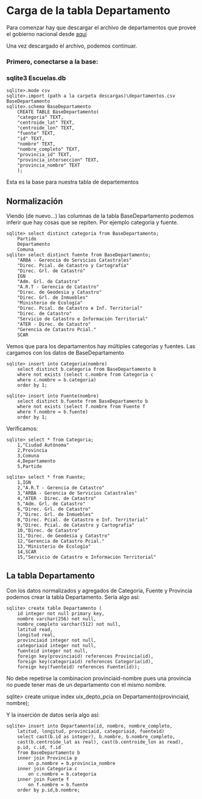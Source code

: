 # Carga de la tabla Departamento

Para comenzar hay que descargar el archivo de departamentos que 
proveé el gobierno nacional desde [aquí](https://infra.datos.gob.ar/catalog/modernizacion/dataset/7/distribution/7.8/download/departamentos.csv)

Una vez descargado el archivo, podemos continuar.

### Primero, conectarse a la base:

### sqlite3 Escuelas.db
```
sqlite>.mode csv
sqlite>.import (path a la carpeta descargas)\departamentos.csv BaseDepartamento
sqlite>.schema BaseDepartamento
    CREATE TABLE BaseDepartamento(
    "categoria" TEXT,
    "centroide_lat" TEXT,
    "centroide_lon" TEXT,
    "fuente" TEXT,
    "id" TEXT,
    "nombre" TEXT,
    "nombre_completo" TEXT,
    "provincia_id" TEXT,
    "provincia_interseccion" TEXT,
    "provincia_nombre" TEXT
    );
```
Esta es la base para nuestra tabla de departementos

## Normalización

Viendo (de nuevo...) las columnas de la tabla BaseDepartamento podemos inferir que hay cosas que se repiten. Por ejemplo categoria y fuente.
```
sqlite> select distinct categoria from BaseDepartamento;
    Partido
    Departamento
    Comuna
sqlite> select distinct fuente from BaseDepartamento;
    "ARBA - Gerencia de Servicios Catastrales"
    "Direc. Pcial. de Catastro y Cartografía"
    "Direc. Grl. de Catastro"
    IGN
    "Adm. Grl. de Catastro"
    "A.R.T - Gerencia de Catastro"
    "Direc. de Geodesia y Catastro"
    "Direc. Grl. de Inmuebles"
    "Ministerio de Ecología"
    "Direc. Pcial. de Catastro e Inf. Territorial"
    "Direc. de Catastro"
    "Servicio de Catastro e Información Territorial"
    "ATER - Direc. de Catastro"
    "Gerencia de Catastro Pcial."
    SCAR
```
Vemos que para los departamentos hay múltiples categorías y fuentes.
Las cargamos con los datos de BaseDepartamento
```
sqlite> insert into Categoria(nombre) 
    select distinct b.categoria from BaseDepartamento b
    where not exists (select c.nombre from Categoria c
    where c.nombre = b.categoria)
    order by 1;

sqlite> insert into Fuente(nombre) 
    select distinct b.fuente from BaseDepartamento b
    where not exists (select f.nombre from Fuente f
    where f.nombre = b.fuente)
    order by 1;
```
Verificamos:
```
sqlite> select * from Categoria;
    1,"Ciudad Autónoma"
    2,Provincia
    3,Comuna
    4,Departamento
    5,Partido

sqlite> select * from Fuente;
    1,IGN
    2,"A.R.T - Gerencia de Catastro"
    3,"ARBA - Gerencia de Servicios Catastrales"
    4,"ATER - Direc. de Catastro"
    5,"Adm. Grl. de Catastro"
    6,"Direc. Grl. de Catastro"
    7,"Direc. Grl. de Inmuebles"
    8,"Direc. Pcial. de Catastro e Inf. Territorial"
    9,"Direc. Pcial. de Catastro y Cartografía"
    10,"Direc. de Catastro"
    11,"Direc. de Geodesia y Catastro"
    12,"Gerencia de Catastro Pcial."
    13,"Ministerio de Ecología"
    14,SCAR
    15,"Servicio de Catastro e Información Territorial"
```
## La tabla Departamento

Con los datos normalizados y agregados de Categoria, Fuente y Provincia podemos
crear la tabla Departamento. Sería algo así:
```
sqlite> create table Departamento (
    id integer not null primary key,
    nombre varchar(256) not null,
    nombre_completo varchar(512) not null,
    latitud read,
    longitud real,
    provinciaid integer not null,
    categoriaid integer not null,
    fuenteid integer not null,
    foreign key(provinciaid) references Provincia(id),
    foreign key(categoriaid) references Categoria(id),
    foreign key(fuenteid) references Fuente(id));
```
No debe repetirse la combinacion provinciaid-nombre pues una provincia
no puede tener mas de un departamento con el mismo nombre.

sqlite> create unique index uix_depto_pcia
on Departamento(provinciaid, nombre);

Y la inserción de datos sería algo así:
```
sqlite> insert into Departamento(id, nombre, nombre_completo, 
    latitud, longitud, provinciaid, categoriaid, fuenteid)
    select cast(b.id as integer), b.nombre, b.nombre_completo,
    cast(b.centroide_lat as real), cast(b.centroide_lon as read),
    p.id, c.id, f.id
    from BaseDepartamento b
    inner join Provincia p
        on p.nombre = b.provincia_nombre
    inner join Categoria c
        on c.nombre = b.categoria
    inner join Fuente f
        on f.nombre = b.fuente
    order by p.id,b.nombre;
```